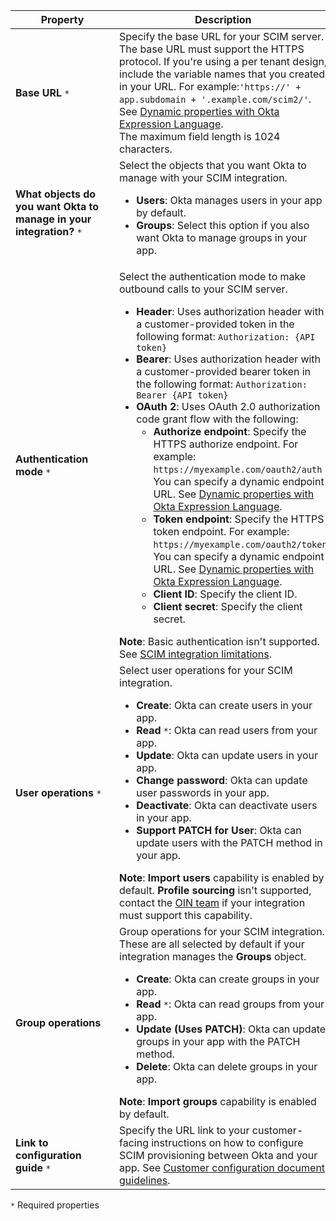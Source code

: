 | <div style="width:150px">Property</div> | Description  |
| ----------------- | ------------ |
| **Base URL** `*` | Specify the base URL for your SCIM server. The base URL must support the HTTPS protocol. If you're using a per tenant design, include the variable names that you created in your URL. For example:` 'https://' + app.subdomain + '.example.com/scim2/' `. See [Dynamic properties with Okta Expression Language](#dynamic-properties-with-okta-expression-language).<br>The maximum field length is 1024 characters. |
| **What objects do you want Okta to manage in your integration?** `*` | Select the objects that you want Okta to manage with your SCIM integration. <br> <ul><li> **Users**: Okta manages users in your app by default. </li><li> **Groups**: Select this option if you also want Okta to manage groups in your app.</li></ul> |
| **Authentication mode** `*` | Select the authentication mode to make outbound calls to your SCIM server. <br> <ul><li> **Header**: Uses authorization header with a customer-provided token in the following format: `Authorization: {API token}` </li><li> **Bearer**: Uses authorization header with a customer-provided bearer token in the following format: `Authorization: Bearer {API token}`</li><li> **OAuth 2**: Uses OAuth 2.0 authorization code grant flow with the following:<br> <ul><li>**Authorize endpoint**: Specify the HTTPS authorize endpoint. For example: `https://myexample.com/oauth2/auth`<br> You can specify a dynamic endpoint URL. See [Dynamic properties with Okta Expression Language](#dynamic-properties-with-okta-expression-language).</li><li>**Token endpoint**: Specify the HTTPS token endpoint. For example: `https://myexample.com/oauth2/token`<br> You can specify a dynamic endpoint URL. See [Dynamic properties with Okta Expression Language](#dynamic-properties-with-okta-expression-language).</li><li>**Client ID**: Specify the client ID.</li><li>**Client secret**: Specify the client secret.</li></ul> </li></ul> **Note**: Basic authentication isn't supported. See [SCIM integration limitations](/docs/guides/submit-app-prereq/main/#scim-integration-limitations). |
| **User operations** `*` | Select user operations for your SCIM integration. <br> <ul><li> **Create**: Okta can create users in your app.</li><li> **Read** `*`: Okta can read users from your app.</li><li>**Update**: Okta can update users in your app.</li><li>**Change password**: Okta can update user passwords in your app.</li><li>**Deactivate**: Okta can deactivate users in your app.</li><li>**Support PATCH for User**: Okta can update users with the PATCH method in your app. </li> </ul> **Note**: **Import users** capability is enabled by default. **Profile sourcing** isn't supported, contact the [OIN team](mailto:oin@okta.com) if your integration must support this capability.|
| **Group operations** | Group operations for your SCIM integration. These are all selected by default if your integration manages the **Groups** object. <br> <ul><li> **Create**: Okta can create groups in your app.</li><li> **Read** `*`: Okta can read groups from your app.</li><li>**Update (Uses PATCH)**: Okta can update groups in your app with the PATCH method.</li> <li> **Delete**: Okta can delete groups in your app.</li> </ul> **Note**: **Import groups** capability is enabled by default.|
| **Link to configuration guide** `*` | Specify the URL link to your customer-facing instructions on how to configure SCIM provisioning between Okta and your app. See [Customer configuration document guidelines](/docs/guides/submit-app-prereq/main/#customer-configuration-document-guidelines).|

`*` Required properties
